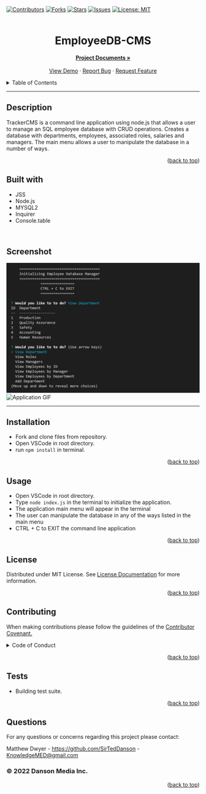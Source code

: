 
  <div id="top"></div>
  
  
  [![Contributors](https://img.shields.io/github/contributors/SirTedDanson/employeeDB-CMS.svg?style=for-the-badge)](https://github.com/SirTedDanson/employeeDB-CMS/graphs/contributors)
  [![Forks](https://img.shields.io/github/forks/SirTedDanson/employeeDB-CMS.svg?style=for-the-badge)](https://github.com/SirTedDanson/employeeDB-CMS/network/members)
  [![Stars](https://img.shields.io/github/stars/SirTedDanson/employeeDB-CMS.svg?style=for-the-badge)](https://github.com/SirTedDanson/employeeDB-CMS/stargazers)
  [![Issues](https://img.shields.io/github/issues/SirTedDanson/employeeDB-CMS.svg?style=for-the-badge)](https://github.com/SirTedDanson/employeeDB-CMS/issues)
  [![License: MIT](https://img.shields.io/badge/License-MIT-yellow.svg?style=for-the-badge)](https://opensource.org/licenses/MIT)
  <br />
  <br />

  <h1 align="center">EmployeeDB-CMS</h1>

  <p align="center">
    <a href="https://github.com/SirTedDanson/employeeDB-CMS"><strong>Project Documents »</strong></a>
    <br />
    <br />
    <a href="">View Demo</a>
    ·
    <a href="https://github.com/SirTedDanson/employeeDB-CMS/issues">Report Bug</a>
    ·
    <a href="https://github.com/SirTedDanson/employeeDB-CMS/issues">Request Feature</a>
  </p>

 
    

 
  <details>
    <summary>Table of Contents</summary>
    <ol>
      <li><a href="#description">Description</a></li>
      <li><a href="#installation">Installation</a></li>
      <li><a href="#usage">Usage</a></li>
      <li><a href="#contributing">Contributing</a></li>
      <li><a href="#license">License</a></li>
      <li><a href="#tests">Tests</a></li>
      <li><a href="#questions">Questions</a></li>
    </ol>
</details>

---

  ## Description 

  TrackerCMS is a command line application using node.js that allows a user to manage an SQL employee database with CRUD operations. Creates a database with departments, employees, associated roles, salaries and managers. The main menu allows a user to manipulate the database in a number of ways.

  <p align="right">(<a href="#top">back to top</a>)</p>
  
  ## Built with
  * JSS
  * Node.js
  * MYSQL2
  * Inquirer
  * Console.table
  <br/>

  ## Screenshot

  ![Application Screenshot](./lib/images/application-screenshot.PNG)
  ![Application GIF](./lib/images/demo-gif.gif)
  
---

  ## Installation

  - Fork and clone files from repository.
  - Open VSCode in root directory.
  - run `npm install` in terminal.

  <p align="right">(<a href="#top">back to top</a>)</p>


  ## Usage 

  - Open VSCode in root directory.
  - Type `node index.js` in the terminal to initialize the application.
  - The application main menu will appear in the terminal
  - The user can manipulate the database in any of the ways listed in the main menu
  - CTRL + C to EXIT the command line application

  <p align="right">(<a href="#top">back to top</a>)</p>
  
  ## License 

  Distributed under MIT License. See [License Documentation](https://opensource.org/licenses/MIT) for more information.

  <p align="right">(<a href="#top">back to top</a>)</p>


  ## Contributing

  
  When making contributions please follow the guidelines of the <a href="https://www.contributor-covenant.org/">Contributor Covenant.</a>

  <details>
  <summary>Code of Conduct</summary>
  <br/>

  # Contributor Covenant Code of Conduct

  ## Our Pledge

  We as members, contributors, and leaders pledge to make participation in our
  community a harassment-free experience for everyone, regardless of age, body
  size, visible or invisible disability, ethnicity, sex characteristics, gender
  identity and expression, level of experience, education, socio-economic status,
  nationality, personal appearance, race, caste, color, religion, or sexual
  identity and orientation.

  We pledge to act and interact in ways that contribute to an open, welcoming,
  diverse, inclusive, and healthy community.

  ## Our Standards

  Examples of behavior that contributes to a positive environment for our
  community include:

  * Demonstrating empathy and kindness toward other people
  * Being respectful of differing opinions, viewpoints, and experiences
  * Giving and gracefully accepting constructive feedback
  * Accepting responsibility and apologizing to those affected by our mistakes,
  and learning from the experience
  * Focusing on what is best not just for us as individuals, but for the overall
  community

  Examples of unacceptable behavior include:

  * The use of sexualized language or imagery, and sexual attention or advances of
  any kind
  * Trolling, insulting or derogatory comments, and personal or political attacks
  * Public or private harassment
  * Publishing others' private information, such as a physical or email address,
  without their explicit permission
  * Other conduct which could reasonably be considered inappropriate in a
  professional setting

  ## Enforcement Responsibilities

  Community leaders are responsible for clarifying and enforcing our standards of
  acceptable behavior and will take appropriate and fair corrective action in
  response to any behavior that they deem inappropriate, threatening, offensive,
  or harmful.

  Community leaders have the right and responsibility to remove, edit, or reject
  comments, commits, code, wiki edits, issues, and other contributions that are
  not aligned to this Code of Conduct, and will communicate reasons for moderation
  decisions when appropriate.

  ## Scope

  This Code of Conduct applies within all community spaces, and also applies when
  an individual is officially representing the community in public spaces.
  Examples of representing our community include using an official e-mail address,
  posting via an official social media account, or acting as an appointed
  representative at an online or offline event.

  ## Enforcement

  Instances of abusive, harassing, or otherwise unacceptable behavior may be
  reported to the community leaders responsible for enforcement at
  KnowledgeMED@gmail.com.
  All complaints will be reviewed and investigated promptly and fairly.

  All community leaders are obligated to respect the privacy and security of the
  reporter of any incident.

  ## Enforcement Guidelines

  Community leaders will follow these Community Impact Guidelines in determining
  the consequences for any action they deem in violation of this Code of Conduct:

  ### 1. Correction

  **Community Impact**: Use of inappropriate language or other behavior deemed
  unprofessional or unwelcome in the community.

  **Consequence**: A private, written warning from community leaders, providing
  clarity around the nature of the violation and an explanation of why the
  behavior was inappropriate. A public apology may be requested.

  ### 2. Warning

  **Community Impact**: A violation through a single incident or series of
  actions.

  **Consequence**: A warning with consequences for continued behavior. No
  interaction with the people involved, including unsolicited interaction with
  those enforcing the Code of Conduct, for a specified period of time. This
  includes avoiding interactions in community spaces as well as external channels
  like social media. Violating these terms may lead to a temporary or permanent
  ban.

  ### 3. Temporary Ban

  **Community Impact**: A serious violation of community standards, including
  sustained inappropriate behavior.

  **Consequence**: A temporary ban from any sort of interaction or public
  communication with the community for a specified period of time. No public or
  private interaction with the people involved, including unsolicited interaction
  with those enforcing the Code of Conduct, is allowed during this period.
  Violating these terms may lead to a permanent ban.

  ### 4. Permanent Ban

  **Community Impact**: Demonstrating a pattern of violation of community
  standards, including sustained inappropriate behavior, harassment of an
  individual, or aggression toward or disparagement of classes of individuals.

  **Consequence**: A permanent ban from any sort of public interaction within the
  community.

  ## Attribution

  This Code of Conduct is adapted from the [Contributor Covenant][homepage],
  version 2.1, available at
  [https://www.contributor-covenant.org/version/2/1/code_of_conduct.html][v2.1].

  Community Impact Guidelines were inspired by
  [Mozilla's code of conduct enforcement ladder][Mozilla CoC].

  For answers to common questions about this code of conduct, see the FAQ at
  [https://www.contributor-covenant.org/faq][FAQ]. Translations are available at
  [https://www.contributor-covenant.org/translations][translations].

  [homepage]: https://www.contributor-covenant.org
  [v2.1]: https://www.contributor-covenant.org/version/2/1/code_of_conduct.html
  [Mozilla CoC]: https://github.com/mozilla/diversity
  [FAQ]: https://www.contributor-covenant.org/faq
  [translations]: https://www.contributor-covenant.org/translations

  </details>
  


  <p align="right">(<a href="#top">back to top</a>)</p>


  ## Tests

  - Building test suite.

  <p align="right">(<a href="#top">back to top</a>)</p>


  ## Questions

  For any questions or concerns regarding this project please contact:

  Matthew Dwyer - https://github.com/SirTedDanson - KnowledgeMED@gmail.com

  ### © 2022 Danson Media Inc.

  <p align="right">(<a href="#top">back to top</a>)</p>
